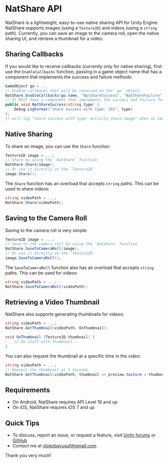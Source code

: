 # NatShare API
NatShare is a lightweight, easy-to-use native sharing API for Unity Engine. NatShare supports images (using a `Texture2D`) and videos (using a `string` path). Currently, you can save an image to the camera roll, open the native sharing UI, and retrieve a thumbnail for a video:

## Sharing Callbacks
If you would like to receive callbacks (currently only for native sharing), first use the `EnableCallbacks` function, passing in a game object name that has a component that implements the success and failure methods:
```csharp
GameObject go = ...
// Enable callbacks that will be received on the `go` object.
NatShare.EnableCallbacks(go.name, "NatShareSuccess", "NatShareFailure");
// It MUST have a component that implements the success and failure functions like:
public void NatShareSuccess(string type) { 
    Debug.LogFormat("share success with type: {0}", type) 
};
// will log "share success with type: activity.share.image" when an image is successfully shared
```

## Native Sharing
To share an image, you can use the `Share` function:
```csharp
Texture2D image = ...;
// Share by using the `NatShare` function
NatShare.Share(image);
// Or use it directly on the `Texture2D`
image.Share();
```

The `Share` function has an overload that accepts `string` paths. This can be used to share videos:
```csharp
string videoPath = ...;
NatShare.Share(videoPath);
```

## Saving to the Camera Roll
Saving to the camera roll is very simple:
```csharp
Texture2D image = ...;
// Save to the camera roll by using the `NatShare` function
NatShare.SaveToCameraRoll(image);
// Or use it directly on the `Texture2D`
image.SaveToCameraRoll();
```

The `SaveToCameraRoll` function also has an overload that accepts `string` paths. This can be used for videos:
```csharp
string videoPath = ...;
NatShare.SaveToCameraRoll(videoPath);
```

## Retrieving a Video Thumbnail
NatShare also supports generating thumbnails for videos:
```csharp
string videoPath = ...;
NatShare.GetThumbnail(videoPath, OnThumbnail);

void OnThumbnail (Texture2D thumbnail) {
    // Do stuff with thumbnail...
}
```

You can also request the thumbnail at a specific time in the video:
```csharp
string videoPath = ...;
// Request the thumbnail at 5 seconds
NatShare.GetThumbnail(videoPath, thumbnail => preview.texture = thumbnail, 5f);
```

## Requirements
- On Android, NatShare requires API Level 16 and up
- On iOS, NatShare requires iOS 7 and up

## Quick Tips
- To discuss, report an issue, or request a feature, visit [Unity forums](https://forum.unity.com/threads/natshare-free-sharing-api.527074/) or [GitHub](https://github.com/olokobayusuf/NatShare-API)
- Contact me at [olokobayusuf@gmail.com](mailto:olokobayusuf@gmail.com)

Thank you very much!